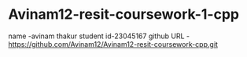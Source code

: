 # Avinam12-resit-coursework-1-cpp
name -avinam thakur
student id-23045167
github URL -https://github.com/Avinam12/Avinam12-resit-coursework-cpp.git
